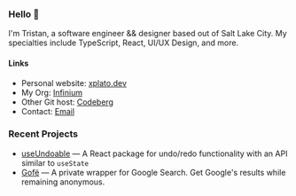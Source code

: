 ### Hello 👋

I'm Tristan, a software engineer && designer based out of Salt Lake City. My specialties include TypeScript, React, UI/UX Design, and more.

#### Links

- Personal website: [xplato.dev](https://xplato.dev)
- My Org: [Infinium](https://github.com/Infinium8)
- Other Git host: [Codeberg](https://codeberg.org/xplato)
- Contact: [Email](mailto:tristan@infinium.earth)

### Recent Projects

- [useUndoable](https://github.com/Infinium8/useUndoable) — A React package for undo/redo functionality with an API similar to `useState`
- [Gofë](https://codeberg.org/ar324/gofe) — A private wrapper for Google Search. Get Google's results while remaining anonymous.
